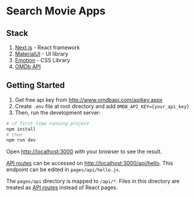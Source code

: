 # Search Movie Apps

## Stack
1. [Next.js](https://nextjs.org/) - React framework
2. [MaterialUI](https://mui.com/) - UI library
3. [Emotion](https://emotion.sh/docs/introduction) - CSS Library
4. [OMDb API](http://www.omdbapi.com/)

## Getting Started
1. Get free api key from http://www.omdbapi.com/apikey.aspx
2. Create `.env` file at root directory and add `OMDB_API_KEY={your_api_key}`
3. Then, run the development server:

```bash
# if first time running project
npm install
# then
npm run dev
```

Open [http://localhost:3000](http://localhost:3000) with your browser to see the result.

[API routes](https://nextjs.org/docs/api-routes/introduction) can be accessed on [http://localhost:3000/api/hello](http://localhost:3000/api/hello). This endpoint can be edited in `pages/api/hello.js`.

The `pages/api` directory is mapped to `/api/*`. Files in this directory are treated as [API routes](https://nextjs.org/docs/api-routes/introduction) instead of React pages.
